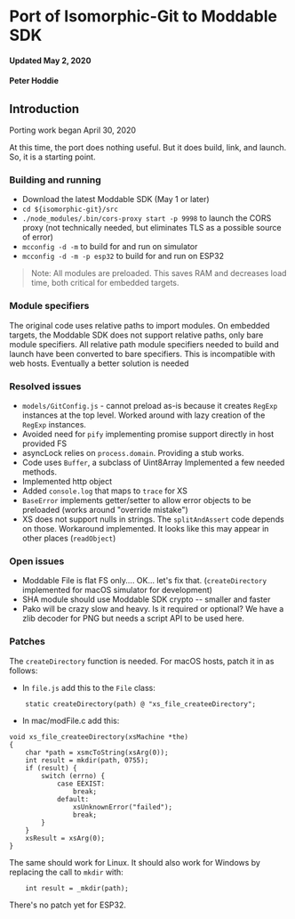 # Port of Isomorphic-Git to Moddable SDK
#### Updated May 2, 2020
#### Peter Hoddie

## Introduction

Porting work began April 30, 2020

At this time, the port does nothing useful. But it does build, link, and launch. So, it is a starting point.

### Building and running

- Download the latest Moddable SDK (May 1 or later)
- `cd ${isomorphic-git}/src`
- `./node_modules/.bin/cors-proxy start -p 9998` to launch the CORS proxy (not technically needed, but eliminates TLS as a possible source of error)
- `mcconfig -d -m` to build for and run on simulator
- `mcconfig -d -m -p esp32` to build for and run on ESP32

> Note: All modules are preloaded. This saves RAM and decreases load time, both critical for embedded targets.

### Module specifiers

The original code uses relative paths to import modules. On embedded targets, the Moddable SDK does not support relative paths, only bare module specifiers. All relative path module specifiers needed to build and launch have been converted to bare specifiers. This is incompatible with web hosts. Eventually a better solution is needed

### Resolved issues

- `models/GitConfig.js` - cannot preload as-is because it creates `RegExp` instances at the top level. Worked around with lazy creation of the `RegExp` instances.
- Avoided need for `pify`  implementing promise support directly in host provided FS
- asyncLock relies on `process.domain`. Providing a stub works.
- Code uses `Buffer`, a subclass of Uint8Array Implemented a few needed methods.
- Implemented http object
- Added `console.log` that maps to `trace` for XS
- `BaseError` implements getter/setter to allow error objects to be preloaded (works around "override mistake")
- XS does not support nulls in strings. The `splitAndAssert` code depends on those. Workaround implemented. It looks like this may appear in other places (`readObject`)

### Open issues 

- Moddable File is flat FS only.... OK... let's fix that. (`createDirectory` implemented for macOS simulator for development)
- SHA module should use Moddable SDK crypto -- smaller and faster
- Pako will be crazy slow and heavy. Is it required or optional? We have a zlib decoder for PNG but needs a script API to be used here.

### Patches

The `createDirectory` function is needed. For macOS hosts, patch it in as follows:

- In `file.js` add this to the `File` class:

```
	static createDirectory(path) @ "xs_file_createeDirectory";
```
- In mac/modFile.c add this:

```
void xs_file_createeDirectory(xsMachine *the)
{
	char *path = xsmcToString(xsArg(0));
	int result = mkdir(path, 0755);
	if (result) {
		switch (errno) {
			case EEXIST:
				break;
			default:
				xsUnknownError("failed");
				break;
		}
	}
	xsResult = xsArg(0);
}
```

The same should work for Linux. It should also work for Windows by replacing the call to `mkdir` with:

```
	int result = _mkdir(path);
```

There's no patch yet for ESP32.
